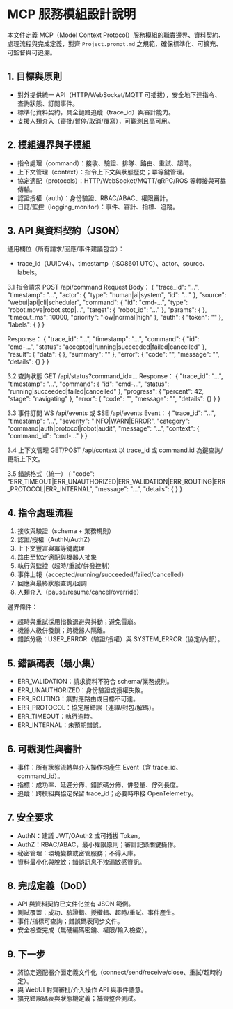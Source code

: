 # MCP 服務模組設計說明

本文件定義 MCP（Model Context Protocol）服務模組的職責邊界、資料契約、處理流程與完成定義，對齊 `Project.prompt.md` 之規範，確保標準化、可擴充、可監督與可追溯。

## 1. 目標與原則
- 對外提供統一 API（HTTP/WebSocket/MQTT 可插拔），安全地下達指令、查詢狀態、訂閱事件。
- 標準化資料契約，具全鏈路追蹤（trace_id）與審計能力。
- 支援人類介入（審批/暫停/取消/覆寫），可觀測且高可用。

## 2. 模組邊界與子模組
- 指令處理（command）：接收、驗證、排隊、路由、重試、超時。
- 上下文管理（context）：指令上下文與狀態歷史；冪等鍵管理。
- 協定適配（protocols）：HTTP/WebSocket/MQTT/gRPC/ROS 等轉接與可靠傳輸。
- 認證授權（auth）：身份驗證、RBAC/ABAC、權限審計。
- 日誌/監控（logging_monitor）：事件、審計、指標、追蹤。

## 3. API 與資料契約（JSON）

通用欄位（所有請求/回應/事件建議包含）：
- trace_id（UUIDv4）、timestamp（ISO8601 UTC）、actor、source、labels。

3.1 指令請求 POST /api/command
Request Body：
{
	"trace_id": "...",
	"timestamp": "...",
	"actor": { "type": "human|ai|system", "id": "..." },
	"source": "webui|api|cli|scheduler",
	"command": {
		"id": "cmd-...",
		"type": "robot.move|robot.stop|...",
		"target": { "robot_id": "..." },
		"params": { },
		"timeout_ms": 10000,
		"priority": "low|normal|high"
	},
	"auth": { "token": "<redacted>" },
	"labels": { }
}

Response：
{
	"trace_id": "...",
	"timestamp": "...",
	"command": { "id": "cmd-...", "status": "accepted|running|succeeded|failed|cancelled" },
	"result": { "data": { }, "summary": "" },
	"error": { "code": "", "message": "", "details": {} }
}

3.2 查詢狀態 GET /api/status?command_id=...
Response：
{
	"trace_id": "...",
	"timestamp": "...",
	"command": { "id": "cmd-...", "status": "running|succeeded|failed|cancelled" },
	"progress": { "percent": 42, "stage": "navigating" },
	"error": { "code": "", "message": "", "details": {} }
}

3.3 事件訂閱 WS /api/events 或 SSE /api/events
Event：
{
	"trace_id": "...",
	"timestamp": "...",
	"severity": "INFO|WARN|ERROR",
	"category": "command|auth|protocol|robot|audit",
	"message": "...",
	"context": { "command_id": "cmd-..." }
}

3.4 上下文管理 GET/POST /api/context
以 trace_id 或 command.id 為鍵查詢/更新上下文。

3.5 錯誤格式（統一）
{
	"code": "ERR_TIMEOUT|ERR_UNAUTHORIZED|ERR_VALIDATION|ERR_ROUTING|ERR_PROTOCOL|ERR_INTERNAL",
	"message": "...",
	"details": { }
}

## 4. 指令處理流程
1) 接收與驗證（schema + 業務規則）
2) 認證/授權（AuthN/AuthZ）
3) 上下文豐富與冪等鍵處理
4) 路由至協定適配與機器人抽象
5) 執行與監控（超時/重試/併發控制）
6) 事件上報（accepted/running/succeeded/failed/cancelled）
7) 回應與最終狀態查詢/回調
8) 人類介入（pause/resume/cancel/override）

邊界條件：
- 超時與重試採用指數退避與抖動；避免雪崩。
- 機器人級併發鎖；跨機器人隔離。
- 錯誤分級：USER_ERROR（驗證/授權）與 SYSTEM_ERROR（協定/內部）。

## 5. 錯誤碼表（最小集）
- ERR_VALIDATION：請求資料不符合 schema/業務規則。
- ERR_UNAUTHORIZED：身份驗證或授權失敗。
- ERR_ROUTING：無對應路由或目標不可達。
- ERR_PROTOCOL：協定層錯誤（連線/封包/解碼）。
- ERR_TIMEOUT：執行逾時。
- ERR_INTERNAL：未預期錯誤。

## 6. 可觀測性與審計
- 事件：所有狀態流轉與介入操作均產生 Event（含 trace_id、command_id）。
- 指標：成功率、延遲分佈、錯誤碼分佈、併發量、佇列長度。
- 追蹤：跨模組與協定保留 trace_id；必要時串接 OpenTelemetry。

## 7. 安全要求
- AuthN：建議 JWT/OAuth2 或可插拔 Token。
- AuthZ：RBAC/ABAC，最小權限原則；審計記錄關鍵操作。
- 秘密管理：環境變數或密管服務；不得入庫。
- 資料最小化與脫敏；錯誤訊息不洩漏敏感資訊。

## 8. 完成定義（DoD）
- API 與資料契約已文件化並有 JSON 範例。
- 測試覆蓋：成功、驗證錯、授權錯、超時/重試、事件產生。
- 事件/指標可查詢；錯誤碼表同步文件。
- 安全檢查完成（無硬編碼密鑰、權限/輸入檢查）。

## 9. 下一步
- 將協定適配器介面定義文件化（connect/send/receive/close、重試/超時約定）。
- 與 WebUI 對齊審批/介入操作 API 與事件語意。
- 擴充錯誤碼表與狀態機定義；補齊整合測試。
